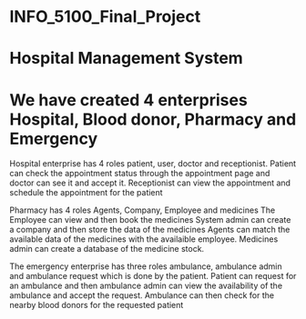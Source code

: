 # INFO_5100_Final_Project

# Hospital Management System

# We have created 4 enterprises Hospital, Blood donor, Pharmacy and Emergency

Hospital enterprise  has 4 roles  patient, user, doctor and receptionist. Patient can check the appointment status through the appointment page and doctor can see it and accept it.
Receptionist can view the appointment and schedule the appointment for the patient

Pharmacy has  4 roles Agents, Company, Employee and medicines
The Employee can view and then book the medicines
System admin can create a company and then store the data of the medicines
Agents can match the available data of the medicines with the availaible employee.
Medicines admin can create a database of the medicine stock.


The emergency enterprise has three roles ambulance, ambulance admin and ambulance request which is done by the patient.
Patient can request for an ambulance and then ambulance admin can view the availability of the ambulance and accept the request.
Ambulance can then check for the nearby blood donors for the requested patient
